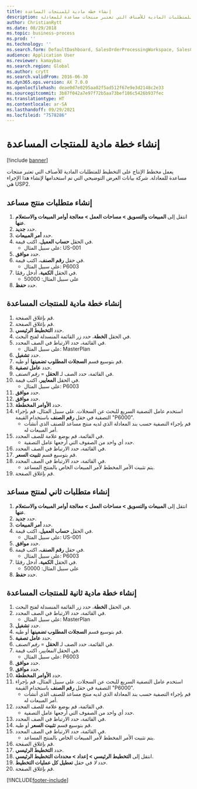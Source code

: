 ```yaml
---
title: إنشاء خطة مادية للمنتجات المساعدة
description: يعمل مخطط الإنتاج على التخطيط للمتطلبات المادية للأصناف التي تعتبر منتجات مساعدة للمعادلة.
author: ChristianRytt
ms.date: 08/29/2018
ms.topic: business-process
ms.prod: ''
ms.technology: ''
ms.search.form: DefaultDashboard, SalesOrderProcessingWorkspace, SalesCreateOrder, SalesTable, ReqCreatePlanWorkspace, ReqTransPlanCard, SysQueryForm, ReqTransPo
audience: Application User
ms.reviewer: kamaybac
ms.search.region: Global
ms.author: crytt
ms.search.validFrom: 2016-06-30
ms.dyn365.ops.version: AX 7.0.0
ms.openlocfilehash: deae0d7e0295aa02f5ad512f67e9e3d2148c2e33
ms.sourcegitcommit: 3b87f042a7e97f72b5aa73bef186c5426b937fec
ms.translationtype: HT
ms.contentlocale: ar-SA
ms.lasthandoff: 09/29/2021
ms.locfileid: "7578286"
---
```

# <a name="create-a-material-plan-for-co-products"></a>إنشاء خطة مادية للمنتجات المساعدة

[!include [banner](../../includes/banner.md)]

يعمل مخطط الإنتاج على التخطيط للمتطلبات المادية للأصناف التي تعتبر منتجات مساعدة للمعادلة. شركة بيانات العرض التوضيحي التي تم استخدامها لإنشاء هذا الإجراء هي USP2.

## <a name="create-requirement-for-a-co-product"></a>إنشاء متطلبات منتج مساعد

1. انتقل إلى **المبيعات والتسويق \> مساحات العمل \> معالجة أوامر المبيعات والاستعلام عنها**.
1. حدد **جديد**.
1. حدد **أمر المبيعات**.
1. في الحقل **حساب العميل**، اكتب قيمة.
    * على سبيل المثال: US-001  
1. حدد **موافق**.
1. في حقل **رقم الصنف**، اكتب قيمة.
    * على سبيل المثال: P6003  
1. في الحقل **الكمية**، أدخل رقمًا.
    * على سبيل المثال: 50000  
1. حدد **حفظ**.

## <a name="create-a-material-plan-for-co-products"></a>إنشاء خطة مادية للمنتجات المساعدة

1. قم بإغلاق الصفحة.
1. قم بإغلاق الصفحة.
1. حدد **التخطيط الرئيسي**.
1. في الحقل **الخطة**، حدد زر القائمة المنسدلة لفتح البحث.
1. في القائمة، حدد الارتباط في الصف المحدد.
    * على سبيل المثال: MasterPlan  
1. حدد **تشغيل**.
1. قم بتوسيع قسم **السجلات المطلوب تضمينها** أو طيه.
1. حدد **عامل تصفية**.
1. في القائمة، حدد الصف لـ **الحقل** = *رقم الصنف*.
1. في الحقل **المعايير**، اكتب قيمة.
    * على سبيل المثال: P6003  
1. حدد **موافق**.
1. حدد **موافق**.
1. حدد **الأوامر المخططة‬**.
1. استخدم عامل التصفية السريع للبحث عن السجلات. على سبيل المثال، قم بإجراء التصفية في حقل **رقم الصنف** باستخدام القيمة "P6000".
    * قم بإجراء التصفية حسب بند المعادلة الذي لديه منتج مساعد للصنف الذي أنشأت أمر المبيعات له.  
1. في القائمة، قم بوضع علامة للصف المحدد.
    * حدد أي واحد من الصفوف التي أرجعها عامل التصفية.  
1. في القائمة، حدد الارتباط في الصف المحدد.
1. قم بتوسيع قسم  **تثبيت السعر**.
1. في القائمة، حدد الارتباط في الصف المحدد.
    * يتم تثبيت الأمر المخطط لأمر المبيعات الخاص بالمنتج المساعد.  
1. قم بإغلاق الصفحة.

## <a name="create-a-second-requirement-for-a-co-product"></a>إنشاء متطلبات ثاني لمنتج مساعد

1. انتقل إلى **المبيعات والتسويق \> مساحات العمل \> معالجة أوامر المبيعات والاستعلام عنها**.
1. حدد **جديد**.
1. حدد **أمر المبيعات**.
1. في الحقل **حساب العميل**، اكتب قيمة.
    * على سبيل المثال: US-001  
1. حدد **موافق**.
1. في حقل **رقم الصنف**، اكتب قيمة.
    * على سبيل المثال: P6003  
1. في الحقل **الكمية**، أدخل رقمًا.
    * على سبيل المثال: 50000  
1. حدد **حفظ**.

## <a name="create-a-second-material-plan-for-co-products"></a>إنشاء خطة مادية ثانية للمنتجات المساعدة

1. في الحقل **الخطة**، حدد زر القائمة المنسدلة لفتح البحث.
2. في القائمة، حدد الارتباط في الصف المحدد.
    * على سبيل المثال: MasterPlan  
3. حدد **تشغيل**.
4. قم بتوسيع قسم **السجلات المطلوب تضمينها** أو طيه.
5. حدد **عامل تصفية**.
6. في القائمة، حدد الصف لـ **الحقل** = *رقم الصنف*.
7. في الحقل *المعايير*، اكتب قيمة.
    * على سبيل المثال: P6003  
8. حدد **موافق**.
9. حدد **موافق**.
10. حدد **الأوامر المخططة‬**.
11. استخدم عامل التصفية السريع للبحث عن السجلات. على سبيل المثال، قم بإجراء التصفية في حقل **رقم الصنف** باستخدام القيمة "P6000".
    * قم بإجراء التصفية حسب بند المعادلة الذي لديه منتج مساعد للصنف الذي أنشأت أمر المبيعات له.  
12. في القائمة، قم بوضع علامة للصف المحدد.
    * حدد أي واحد من الصفوف التي أرجعها عامل التصفية.  
13. في القائمة، حدد الارتباط في الصف المحدد.
14. قم بتوسيع قسم **تثبيت السعر** أو طيه.
15. في القائمة، حدد الارتباط في الصف المحدد.
    * يتم تثبيت الأمر المخطط لأمر المبيعات الخاص بالمنتج المساعد.  
16. قم بإغلاق الصفحة.
17. حدد **التخطيط الرئيسي**.
18. انتقل إلى **التخطيط الرئيسي \> إعداد \> محددات التخطيط الرئيسي**.
19. حدد *لا* في حقل **تعطيل كل عمليات التخطيط**.
20. قم بإغلاق الصفحة.


[!INCLUDE[footer-include](../../../includes/footer-banner.md)]